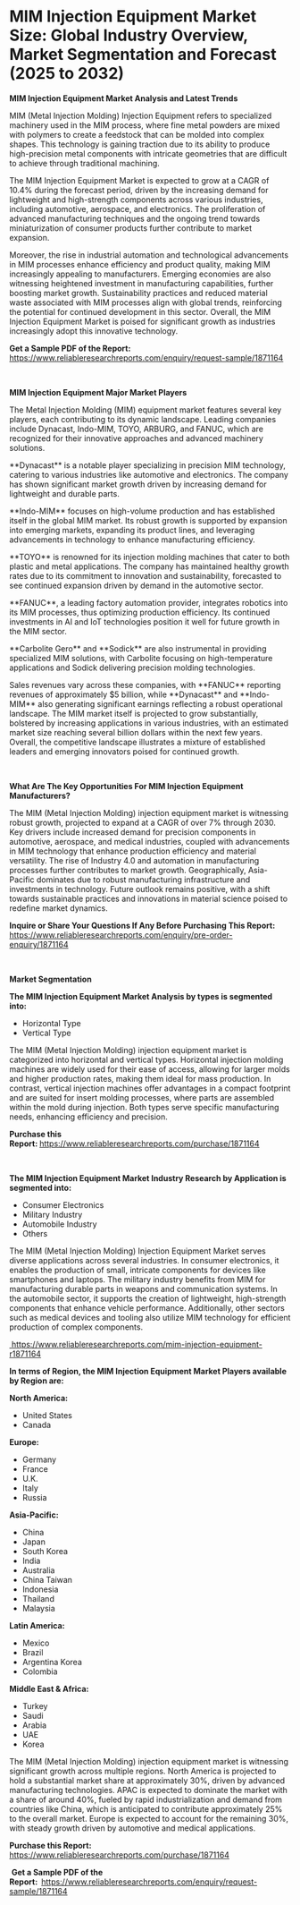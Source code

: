 <p><h1>MIM Injection Equipment Market Size: Global Industry Overview, Market Segmentation and Forecast (2025 to 2032)</h1></p><p><strong>MIM Injection Equipment Market Analysis and Latest Trends</strong></p>
<p><p>MIM (Metal Injection Molding) Injection Equipment refers to specialized machinery used in the MIM process, where fine metal powders are mixed with polymers to create a feedstock that can be molded into complex shapes. This technology is gaining traction due to its ability to produce high-precision metal components with intricate geometries that are difficult to achieve through traditional machining.</p><p>The MIM Injection Equipment Market is expected to grow at a CAGR of 10.4% during the forecast period, driven by the increasing demand for lightweight and high-strength components across various industries, including automotive, aerospace, and electronics. The proliferation of advanced manufacturing techniques and the ongoing trend towards miniaturization of consumer products further contribute to market expansion.</p><p>Moreover, the rise in industrial automation and technological advancements in MIM processes enhance efficiency and product quality, making MIM increasingly appealing to manufacturers. Emerging economies are also witnessing heightened investment in manufacturing capabilities, further boosting market growth. Sustainability practices and reduced material waste associated with MIM processes align with global trends, reinforcing the potential for continued development in this sector. Overall, the MIM Injection Equipment Market is poised for significant growth as industries increasingly adopt this innovative technology.</p></p>
<p><strong>Get a Sample PDF of the Report:&nbsp;</strong> <a href="https://www.reliableresearchreports.com/enquiry/request-sample/1871164?utm_campaign=9&utm_medium=2&utm_source=Github&utm_content=ia&utm_term=12042025&utm_id=mim-injection-equipment">https://www.reliableresearchreports.com/enquiry/request-sample/1871164</a></p>
<p>&nbsp;</p>
<p><strong>MIM Injection Equipment Major Market Players</strong></p>
<p><p>The Metal Injection Molding (MIM) equipment market features several key players, each contributing to its dynamic landscape. Leading companies include Dynacast, Indo-MIM, TOYO, ARBURG, and FANUC, which are recognized for their innovative approaches and advanced machinery solutions.</p><p>**Dynacast** is a notable player specializing in precision MIM technology, catering to various industries like automotive and electronics. The company has shown significant market growth driven by increasing demand for lightweight and durable parts.</p><p>**Indo-MIM** focuses on high-volume production and has established itself in the global MIM market. Its robust growth is supported by expansion into emerging markets, expanding its product lines, and leveraging advancements in technology to enhance manufacturing efficiency.</p><p>**TOYO** is renowned for its injection molding machines that cater to both plastic and metal applications. The company has maintained healthy growth rates due to its commitment to innovation and sustainability, forecasted to see continued expansion driven by demand in the automotive sector.</p><p>**FANUC**, a leading factory automation provider, integrates robotics into its MIM processes, thus optimizing production efficiency. Its continued investments in AI and IoT technologies position it well for future growth in the MIM sector.</p><p>**Carbolite Gero** and **Sodick** are also instrumental in providing specialized MIM solutions, with Carbolite focusing on high-temperature applications and Sodick delivering precision molding technologies.</p><p>Sales revenues vary across these companies, with **FANUC** reporting revenues of approximately $5 billion, while **Dynacast** and **Indo-MIM** also generating significant earnings reflecting a robust operational landscape. The MIM market itself is projected to grow substantially, bolstered by increasing applications in various industries, with an estimated market size reaching several billion dollars within the next few years. Overall, the competitive landscape illustrates a mixture of established leaders and emerging innovators poised for continued growth.</p></p>
<p>&nbsp;</p>
<p><strong>What Are The Key Opportunities For MIM Injection Equipment Manufacturers?</strong></p>
<p><p>The MIM (Metal Injection Molding) injection equipment market is witnessing robust growth, projected to expand at a CAGR of over 7% through 2030. Key drivers include increased demand for precision components in automotive, aerospace, and medical industries, coupled with advancements in MIM technology that enhance production efficiency and material versatility. The rise of Industry 4.0 and automation in manufacturing processes further contributes to market growth. Geographically, Asia-Pacific dominates due to robust manufacturing infrastructure and investments in technology. Future outlook remains positive, with a shift towards sustainable practices and innovations in material science poised to redefine market dynamics.</p></p>
<p><strong>Inquire or Share Your Questions If Any Before Purchasing This Report:</strong> <a href="https://www.reliableresearchreports.com/enquiry/pre-order-enquiry/1871164?utm_campaign=9&utm_medium=2&utm_source=Github&utm_content=ia&utm_term=12042025&utm_id=mim-injection-equipment">https://www.reliableresearchreports.com/enquiry/pre-order-enquiry/1871164</a></p>
<p>&nbsp;</p>
<p><strong>Market Segmentation</strong></p>
<p><strong>The MIM Injection Equipment Market Analysis by types is segmented into:</strong></p>
<p><ul><li>Horizontal Type</li><li>Vertical Type</li></ul></p>
<p><p>The MIM (Metal Injection Molding) injection equipment market is categorized into horizontal and vertical types. Horizontal injection molding machines are widely used for their ease of access, allowing for larger molds and higher production rates, making them ideal for mass production. In contrast, vertical injection machines offer advantages in a compact footprint and are suited for insert molding processes, where parts are assembled within the mold during injection. Both types serve specific manufacturing needs, enhancing efficiency and precision.</p></p>
<p><strong>Purchase this Report:&nbsp;</strong><a href="https://www.reliableresearchreports.com/purchase/1871164?utm_campaign=9&utm_medium=2&utm_source=Github&utm_content=ia&utm_term=12042025&utm_id=mim-injection-equipment">https://www.reliableresearchreports.com/purchase/1871164</a></p>
<p>&nbsp;</p>
<p><strong>The MIM Injection Equipment Market Industry Research by Application is segmented into:</strong></p>
<p><ul><li>Consumer Electronics</li><li>Military Industry</li><li>Automobile Industry</li><li>Others</li></ul></p>
<p><p>The MIM (Metal Injection Molding) Injection Equipment Market serves diverse applications across several industries. In consumer electronics, it enables the production of small, intricate components for devices like smartphones and laptops. The military industry benefits from MIM for manufacturing durable parts in weapons and communication systems. In the automobile sector, it supports the creation of lightweight, high-strength components that enhance vehicle performance. Additionally, other sectors such as medical devices and tooling also utilize MIM technology for efficient production of complex components.</p></p>
<p><a href="https://www.reliableresearchreports.com/mim-injection-equipment-r1871164?utm_campaign=9&utm_medium=2&utm_source=Github&utm_content=ia&utm_term=12042025&utm_id=mim-injection-equipment">&nbsp;https://www.reliableresearchreports.com/mim-injection-equipment-r1871164</a></p>
<p><strong>In terms of Region, the MIM Injection Equipment Market Players available by Region are:</strong></p>
<p>
    <p> <strong> North America: </strong>
        <ul>
            <li>United States</li>
            <li>Canada</li>
        </ul>
        </p> 
    <p> <strong> Europe: </strong>
        <ul>
            <li>Germany</li>
            <li>France</li>
            <li>U.K.</li>
            <li>Italy</li>
            <li>Russia</li>
        </ul>
        </p> 
    <p> <strong> Asia-Pacific: </strong>
        <ul>
            <li>China</li>
            <li>Japan</li>
            <li>South Korea</li>
            <li>India</li>
            <li>Australia</li>
            <li>China Taiwan</li>
            <li>Indonesia</li>
            <li>Thailand</li>
            <li>Malaysia</li>
        </ul>
        </p> 
    <p> <strong> Latin America: </strong>
        <ul>
            <li>Mexico</li>
            <li>Brazil</li>
            <li>Argentina Korea</li>
            <li>Colombia</li>
        </ul>
        </p> 
    <p> <strong> Middle East & Africa: </strong>
        <ul>
            <li>Turkey</li>
            <li>Saudi</li>
            <li>Arabia</li>
            <li>UAE</li>
            <li>Korea</li>
        </ul>
    </p>
    </p>
<p><p>The MIM (Metal Injection Molding) injection equipment market is witnessing significant growth across multiple regions. North America is projected to hold a substantial market share at approximately 30%, driven by advanced manufacturing technologies. APAC is expected to dominate the market with a share of around 40%, fueled by rapid industrialization and demand from countries like China, which is anticipated to contribute approximately 25% to the overall market. Europe is expected to account for the remaining 30%, with steady growth driven by automotive and medical applications.</p></p>
<p><strong>Purchase this Report: </strong><a href="https://www.reliableresearchreports.com/purchase/1871164?utm_campaign=9&utm_medium=2&utm_source=Github&utm_content=ia&utm_term=12042025&utm_id=mim-injection-equipment">https://www.reliableresearchreports.com/purchase/1871164</a></p>
<p>&nbsp;<strong>Get a Sample PDF of the Report:&nbsp;&nbsp;</strong><a href="https://www.reliableresearchreports.com/enquiry/request-sample/1871164?utm_campaign=9&utm_medium=2&utm_source=Github&utm_content=ia&utm_term=12042025&utm_id=mim-injection-equipment">https://www.reliableresearchreports.com/enquiry/request-sample/1871164</a></p>
<p><strong></strong></p>
<p><p></p><p></p><p></p></p>